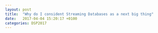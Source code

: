 ```yaml
---
layout: post
title:  "Why do I consident Streaming Databases as a next big thing"
date:   2017-04-04 15:20:17 +0100
categories: DSP2017
---
```

